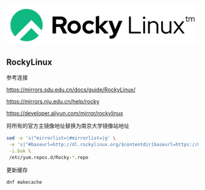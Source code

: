 ![image](https://raw.githubusercontent.com/rocky-linux/branding/main/logo/out/logo-bg_transparent-primary_black-128x.png)

RockyLinux
--
参考连接

https://mirrors.sdu.edu.cn/docs/guide/RockyLinux/

https://mirrors.nju.edu.cn/help/rocky

https://developer.aliyun.com/mirror/rockylinux

将所有的官方主镜像地址替换为南京大学镜像站地址
```bash
sed -e 's|^mirrorlist=|#mirrorlist=|g' \
 -e 's|^#baseurl=http://dl.rockylinux.org/$contentdir|baseurl=https://mirrors.nju.edu.cn/rocky|g' \
 -i.bak \
 /etc/yum.repos.d/Rocky-*.repo
```
更新缓存
```bash
dnf makecache
```

